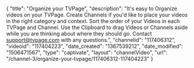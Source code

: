 {
    "title": "Organize your TVPage",
    "description": "It's easy to Organize videos on your TVPage. Create Channels if you'd like to place your videos in the right category and context. Sort the order of your Videos in each TVPage and Channel. Use the Clipboard to drag Videos or Channels aside while you are thinking about where they should go. Contact support@tvpage.com with any questions.",
    "channelid": "117406312",
    "videoid": "117404223",
    "date_created": "1367539212",
    "date_modified": "1506471567",
    "type": "captivate",
    "layout": "channelVideo",
    "url": "\/channel-3\/organize-your-tvpage\/117406312-117404223"
}